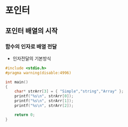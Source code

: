 # 포인터
## 포인터 배열의 시작
### 함수의 인자로 배열 전달

- 인자전달의 기본방식

```cpp
#include <stdio.h> 
#pragma warning(disable:4996)

int main()
{
	char* strArr[3] = { "Simple","string","Array" };
	printf("%s\n", strArr[0]);
	printf("%s\n", strArr[1]);
	printf("%s\n", strArr[2]);

	return 0;
}
```
